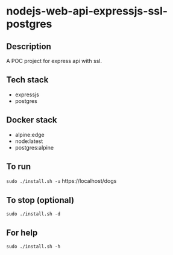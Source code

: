 # nodejs-web-api-expressjs-ssl-postgres

## Description
A POC project for express api with ssl.

## Tech stack
- expressjs
- postgres

## Docker stack
- alpine:edge
- node:latest
- postgres:alpine

## To run
`sudo ./install.sh -u`
https://localhost/dogs

## To stop (optional)
`sudo ./install.sh -d`

## For help
`sudo ./install.sh -h`